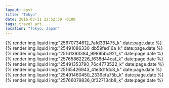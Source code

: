 ```yaml
---
layout: post
title: "Tokyo"
date: 2016-03-11 22:52:39 -0100
tags: travel art
location: "Tokyo, Japan"
---
```


{% render img.liquid img:"25670734612_7afd331475_k" date:page.date %}
{% render img.liquid img:"25491086330_db59fed16a_k" date:page.date %}
{% render img.liquid img:"25161383384_9989bbc921_k" date:page.date %}
{% render img.liquid img:"25765862226_f638d44caf_k" date:page.date %}
{% render img.liquid img:"25491353790_76c4773522_k" date:page.date %}
{% render img.liquid img:"25165426943_41e3d1fdc8_k" date:page.date %}
{% render img.liquid img:"25491460450_2339efa75b_k" date:page.date %}
{% render img.liquid img:"25766079836_0f327134b8_k" date:page.date %}
